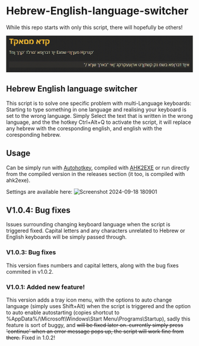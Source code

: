 # Hebrew-English-language-switcher
While this repo starts with only this script, there will hopefully be others!

![alt text](screen-rec.gif)

## Hebrew English language switcher
This script is to solve one specific problem with multi-Language keyboards: Starting to type something in one language and realising your keyboard is set to the wrong language.
Simply Select the text that is written in the wrong language, and the the hotkey Ctrl+Alt+Q to activate the script, it will replace any hebrew with the coresponding english, and english with the coresponding hebrew. 

## Usage
Can be simply run with [Autohotkey](https://www.autohotkey.com/v2/), compiled with [AHK2EXE](https://github.com/AutoHotkey/Ahk2Exe) or run directly from the compiled version in the releases section (it too, is compiled with ahk2exe).

Settings are available here:
![Screenshot 2024-09-18 180901](https://github.com/user-attachments/assets/a1b7953c-123b-4632-aafd-bd03e75c2d7b)

## V1.0.4: Bug fixes
Issues surrounding changing keyboard language when the script is triggered fixed. Capital letters and any characters unrelated to Hebrew or English keyboards will be simply passed through.

### V1.0.3: Bug fixes
This version fixes numbers and capital letters, along with the bug fixes commited in v1.0.2.

### V1.0.1: Added new feature!
This version adds a tray icon menu, with the options to auto change language (simply uses Shift+Alt) when the script is triggered and the option to auto enable autostarting (copies shortcut to %AppData%/\Microsoft\Windows\Start Menu\Programs\Startup\), sadly this feature is sort of buggy, and ~~will be fixed later on. currently simply press 'continue' when an error message pops up, the script will work fine from there.~~ Fixed in 1.0.2!

